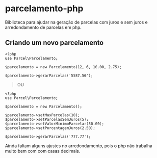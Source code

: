 # parcelamento-php
Biblioteca para ajudar na geração de parcelas com juros e sem juros e arredondamento de parcelas em php.

## Criando um novo parcelamento

```
<?php
use Parcel\Parcelamento;

$parcelamento = new Parcelamento(12, 6, 10.00, 2.75);
        
$parcelamento->gerarParcelas('5587.56');

```
>OU
```
<?php
use Parcel\Parcelamento;

$parcelamento = new Parcelamento();

$parcelamento->setMaxParcelas(10);
$parcelamento->setParcelasSemJuros(5);
$parcelamento->setValorMinimoParcelar(50.00);
$parcelamento->setPorcentagemJuros(2.50);

$parcelamento->gerarParcelas('777.77');

```
Ainda faltam alguns ajustes no arredondamento, pois o php não trabalha muito bem com com casas decimais.
